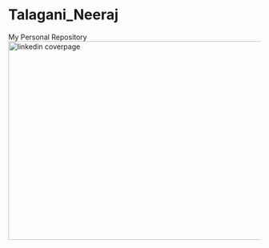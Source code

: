 # Talagani_Neeraj
My Personal Repository
<img width="1584" height="396" alt="linkedin coverpage" src="https://github.com/user-attachments/assets/ca0c3f2e-0afa-48c7-b1c4-94eedd5a2ef5" />

